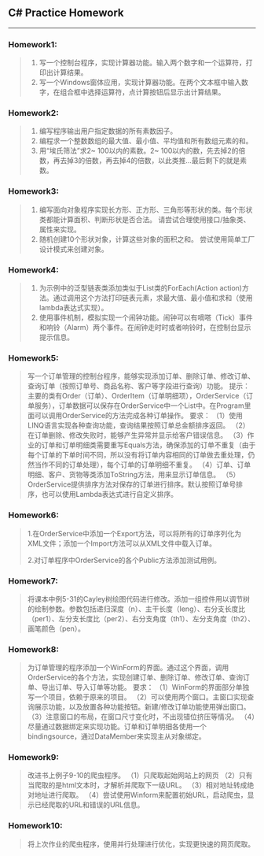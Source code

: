 ## C# Practice Homework
---
### Homework1:
>1. 写一个控制台程序，实现计算器功能。输入两个数字和一个运算符，打印出计算结果。
>2. 写一个Windows窗体应用，实现计算器功能。在两个文本框中输入数字，在组合框中选择运算符，点计算按钮后显示出计算结果。

### Homework2:
>1. 编写程序输出用户指定数据的所有素数因子。
>2. 编程求一个整数数组的最大值、最小值、平均值和所有数组元素的和。
>3. 用“埃氏筛法”求2~ 100以内的素数。2~ 100以内的数，先去掉2的倍数，再去掉3的倍数，再去掉4的倍数，以此类推...最后剩下的就是素数。

### Homework3:
>1. 编写面向对象程序实现长方形、正方形、三角形等形状的类。每个形状类都能计算面积、判断形状是否合法。 请尝试合理使用接口/抽象类、属性来实现。
>2. 随机创建10个形状对象，计算这些对象的面积之和。 尝试使用简单工厂设计模式来创建对象。

### Homework4:
>1. 为示例中的泛型链表类添加类似于List<T>类的ForEach(Action<T> action)方法。通过调用这个方法打印链表元素，求最大值、最小值和求和（使用lambda表达式实现）。
>2. 使用事件机制，模拟实现一个闹钟功能。闹钟可以有嘀嗒（Tick）事件和响铃（Alarm）两个事件。在闹钟走时时或者响铃时，在控制台显示提示信息。

### Homework5:

>写一个订单管理的控制台程序，能够实现添加订单、删除订单、修改订单、查询订单（按照订单号、商品名称、客户等字段进行查询）功能。
>提示：主要的类有Order（订单）、OrderItem（订单明细项），OrderService（订单服务），订单数据可以保存在OrderService中一个List中。在Program里面可以调用OrderService的方法完成各种订单操作。
>要求：
>（1）使用LINQ语言实现各种查询功能，查询结果按照订单总金额排序返回。
>（2）在订单删除、修改失败时，能够产生异常并显示给客户错误信息。
>（3）作业的订单和订单明细类需要重写Equals方法，确保添加的订单不重复（由于每个订单的下单时间不同，所以没有将订单内容相同的订单做去重处理，仍然当作不同的订单处理），每个订单的订单明细不重复。
>（4）订单、订单明细、客户、货物等类添加ToString方法，用来显示订单信息。
>（5）OrderService提供排序方法对保存的订单进行排序。默认按照订单号排序，也可以使用Lambda表达式进行自定义排序。

### Homework6:

> 1.在OrderService中添加一个Export方法，可以将所有的订单序列化为XML文件；添加一个Import方法可以从XML文件中载入订单。
>
> 2.对订单程序中OrderService的各个Public方法添加测试用例。

### Homework7:

> 将课本中例5-31的Cayley树绘图代码进行修改。添加一组控件用以调节树的绘制参数。参数包括递归深度（n）、主干长度（leng）、右分支长度比（per1）、左分支长度比（per2）、右分支角度（th1）、左分支角度（th2）、画笔颜色（pen）。

### Homework8:

>为订单管理的程序添加一个WinForm的界面。通过这个界面，调用OrderService的各个方法，实现创建订单、删除订单、修改订单、查询订单、导出订单、导入订单等功能。
>要求：
>（1）WinForm的界面部分单独写一个项目，依赖于原来的项目。
>（2）可以使用两个窗口。主窗口实现查询展示功能，以及放置各种功能按钮。新建/修改订单功能使用弹出窗口。
>（3）注意窗口的布局，在窗口尺寸变化时，不出现错位挤压等情况。
>（4）尽量通过数据绑定来实现功能。订单和订单明细各使用一个bindingsource，通过DataMember来实现主从对象绑定。

### Homework9:

>改进书上例子9-10的爬虫程序。
>（1）只爬取起始网站上的网页 
>（2）只有当爬取的是html文本时，才解析并爬取下一级URL。
>（3）相对地址转成绝对地址进行爬取。
>（4）尝试使用Winform来配置初始URL，启动爬虫，显示已经爬取的URL和错误的URL信息。

### Homework10:

> 将上次作业的爬虫程序，使用并行处理进行优化，实现更快速的网页爬取。